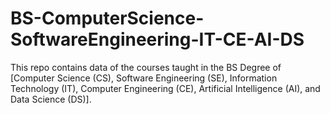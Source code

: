 # BS-ComputerScience-SoftwareEngineering-IT-CE-AI-DS
This repo contains data of the courses taught in the BS Degree of [Computer Science (CS), Software Engineering (SE), Information Technology (IT), Computer Engineering (CE), Artificial Intelligence (AI), and Data Science (DS)].
